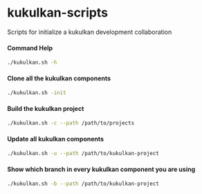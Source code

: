# kukulkan-scripts

Scripts for initialize a kukulkan development collaboration

#### Command Help

```sh
./kukulkan.sh -h
```

#### Clone all the kukulkan components

```sh
./kukulkan.sh -init
```

#### Build the kukulkan project

```sh
./kukulkan.sh -c --path /path/to/projects
```

#### Update all kukulkan components

```sh
./kukulkan.sh -u --path /path/to/kukulkan-project
```

#### Show which branch in every kukulkan component you are using

```sh
./kukulkan.sh -b --path /path/to/kukulkan-project
```
